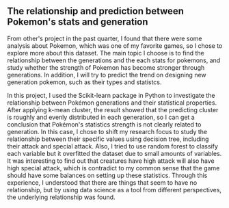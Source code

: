 ## The relationship and prediction between Pokemon's stats and generation

From other's project in the past quarter, I found that there were some analysis about Pokemon, which was one of my favorite games, so I chose to explore more about this dataset. The main topic I choose is to find the relationship between the generations and the each stats for pokemons, and study whether the strength of Pokemon has become stronger through generations. In addition, I will try to predict the trend on designing new generation pokemon, such as their types and statistcs.

In this project, I used the Scikit-learn package in Python to investigate the relationship between Pokémon generations and their statistical properties. After applying k-mean cluster, the result showed that the predicting cluster is roughly and evenly distributed in each generation, so I can get a conclusion that Pokémon's statistics strength is not clearly related to generation. In this case, I chose to shift my research focus to study the relationship between their specific values using decision tree, including their attack and special attack. Also, I tried to use random forest to classify each variable but it overfitted the dataset due to small amounts of variables. It was interesting to find out that creatures have high attack will also have high special attack, which is contradict to my common sense that the game should have some balances on setting up these statistics. Through this experience, I understood that there are things that seem to have no relationship, but by using data science as a tool from different perspectives, the underlying relationship was found. 
